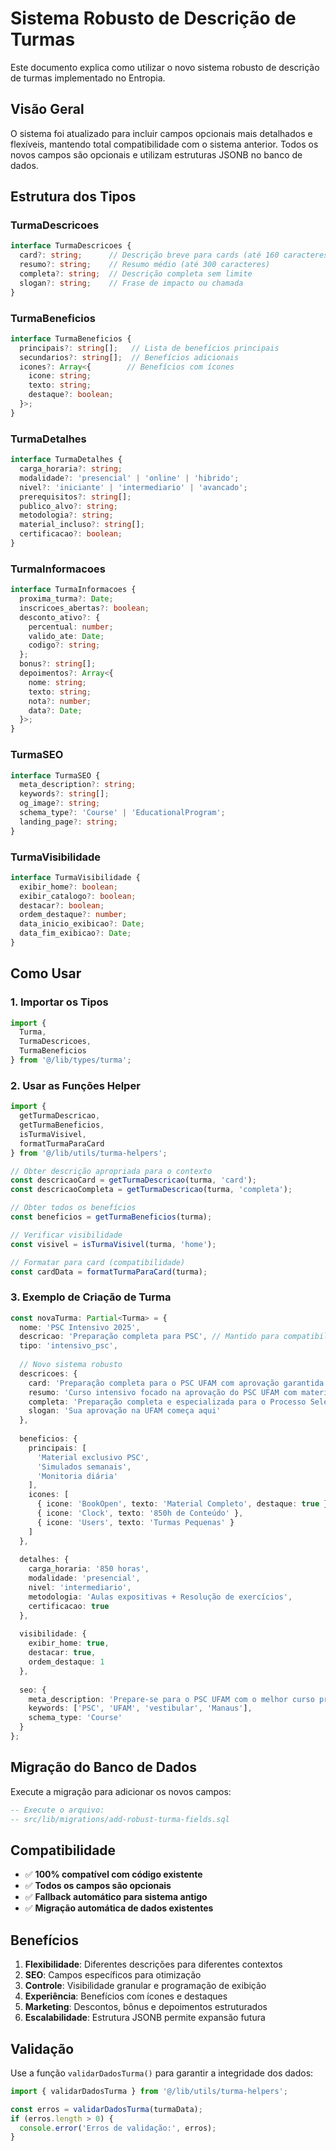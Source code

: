 # Sistema Robusto de Descrição de Turmas

Este documento explica como utilizar o novo sistema robusto de descrição de turmas implementado no Entropia.

## Visão Geral

O sistema foi atualizado para incluir campos opcionais mais detalhados e flexíveis, mantendo total compatibilidade com o sistema anterior. Todos os novos campos são opcionais e utilizam estruturas JSONB no banco de dados.

## Estrutura dos Tipos

### TurmaDescricoes
```typescript
interface TurmaDescricoes {
  card?: string;      // Descrição breve para cards (até 160 caracteres)
  resumo?: string;    // Resumo médio (até 300 caracteres)
  completa?: string;  // Descrição completa sem limite
  slogan?: string;    // Frase de impacto ou chamada
}
```

### TurmaBeneficios
```typescript
interface TurmaBeneficios {
  principais?: string[];   // Lista de benefícios principais
  secundarios?: string[];  // Benefícios adicionais
  icones?: Array<{        // Benefícios com ícones
    icone: string;
    texto: string;
    destaque?: boolean;
  }>;
}
```

### TurmaDetalhes
```typescript
interface TurmaDetalhes {
  carga_horaria?: string;
  modalidade?: 'presencial' | 'online' | 'hibrido';
  nivel?: 'iniciante' | 'intermediario' | 'avancado';
  prerequisitos?: string[];
  publico_alvo?: string;
  metodologia?: string;
  material_incluso?: string[];
  certificacao?: boolean;
}
```

### TurmaInformacoes
```typescript
interface TurmaInformacoes {
  proxima_turma?: Date;
  inscricoes_abertas?: boolean;
  desconto_ativo?: {
    percentual: number;
    valido_ate: Date;
    codigo?: string;
  };
  bonus?: string[];
  depoimentos?: Array<{
    nome: string;
    texto: string;
    nota?: number;
    data?: Date;
  }>;
}
```

### TurmaSEO
```typescript
interface TurmaSEO {
  meta_description?: string;
  keywords?: string[];
  og_image?: string;
  schema_type?: 'Course' | 'EducationalProgram';
  landing_page?: string;
}
```

### TurmaVisibilidade
```typescript
interface TurmaVisibilidade {
  exibir_home?: boolean;
  exibir_catalogo?: boolean;
  destacar?: boolean;
  ordem_destaque?: number;
  data_inicio_exibicao?: Date;
  data_fim_exibicao?: Date;
}
```

## Como Usar

### 1. Importar os Tipos
```typescript
import { 
  Turma, 
  TurmaDescricoes, 
  TurmaBeneficios 
} from '@/lib/types/turma';
```

### 2. Usar as Funções Helper
```typescript
import { 
  getTurmaDescricao,
  getTurmaBeneficios,
  isTurmaVisivel,
  formatTurmaParaCard
} from '@/lib/utils/turma-helpers';

// Obter descrição apropriada para o contexto
const descricaoCard = getTurmaDescricao(turma, 'card');
const descricaoCompleta = getTurmaDescricao(turma, 'completa');

// Obter todos os benefícios
const beneficios = getTurmaBeneficios(turma);

// Verificar visibilidade
const visivel = isTurmaVisivel(turma, 'home');

// Formatar para card (compatibilidade)
const cardData = formatTurmaParaCard(turma);
```

### 3. Exemplo de Criação de Turma
```typescript
const novaTurma: Partial<Turma> = {
  nome: 'PSC Intensivo 2025',
  descricao: 'Preparação completa para PSC', // Mantido para compatibilidade
  tipo: 'intensivo_psc',
  
  // Novo sistema robusto
  descricoes: {
    card: 'Preparação completa para o PSC UFAM com aprovação garantida',
    resumo: 'Curso intensivo focado na aprovação do PSC UFAM com material exclusivo, simulados semanais e acompanhamento individual.',
    completa: 'Preparação completa e especializada para o Processo Seletivo Contínuo da UFAM...',
    slogan: 'Sua aprovação na UFAM começa aqui'
  },
  
  beneficios: {
    principais: [
      'Material exclusivo PSC',
      'Simulados semanais',
      'Monitoria diária'
    ],
    icones: [
      { icone: 'BookOpen', texto: 'Material Completo', destaque: true },
      { icone: 'Clock', texto: '850h de Conteúdo' },
      { icone: 'Users', texto: 'Turmas Pequenas' }
    ]
  },
  
  detalhes: {
    carga_horaria: '850 horas',
    modalidade: 'presencial',
    nivel: 'intermediario',
    metodologia: 'Aulas expositivas + Resolução de exercícios',
    certificacao: true
  },
  
  visibilidade: {
    exibir_home: true,
    destacar: true,
    ordem_destaque: 1
  },
  
  seo: {
    meta_description: 'Prepare-se para o PSC UFAM com o melhor curso preparatório de Manaus',
    keywords: ['PSC', 'UFAM', 'vestibular', 'Manaus'],
    schema_type: 'Course'
  }
};
```

## Migração do Banco de Dados

Execute a migração para adicionar os novos campos:
```sql
-- Execute o arquivo:
-- src/lib/migrations/add-robust-turma-fields.sql
```

## Compatibilidade

- ✅ **100% compatível com código existente**
- ✅ **Todos os campos são opcionais**
- ✅ **Fallback automático para sistema antigo**
- ✅ **Migração automática de dados existentes**

## Benefícios

1. **Flexibilidade**: Diferentes descrições para diferentes contextos
2. **SEO**: Campos específicos para otimização
3. **Controle**: Visibilidade granular e programação de exibição
4. **Experiência**: Benefícios com ícones e destaques
5. **Marketing**: Descontos, bônus e depoimentos estruturados
6. **Escalabilidade**: Estrutura JSONB permite expansão futura

## Validação

Use a função `validarDadosTurma()` para garantir a integridade dos dados:
```typescript
import { validarDadosTurma } from '@/lib/utils/turma-helpers';

const erros = validarDadosTurma(turmaData);
if (erros.length > 0) {
  console.error('Erros de validação:', erros);
}
```